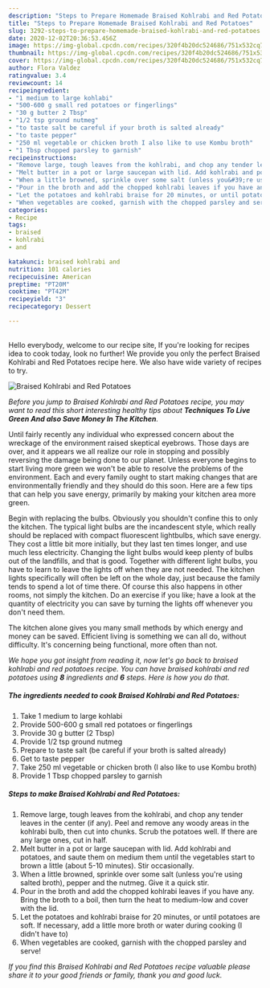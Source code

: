 ```yaml
---
description: "Steps to Prepare Homemade Braised Kohlrabi and Red Potatoes"
title: "Steps to Prepare Homemade Braised Kohlrabi and Red Potatoes"
slug: 3292-steps-to-prepare-homemade-braised-kohlrabi-and-red-potatoes
date: 2020-12-02T20:36:53.456Z
image: https://img-global.cpcdn.com/recipes/320f4b20dc524686/751x532cq70/braised-kohlrabi-and-red-potatoes-recipe-main-photo.jpg
thumbnail: https://img-global.cpcdn.com/recipes/320f4b20dc524686/751x532cq70/braised-kohlrabi-and-red-potatoes-recipe-main-photo.jpg
cover: https://img-global.cpcdn.com/recipes/320f4b20dc524686/751x532cq70/braised-kohlrabi-and-red-potatoes-recipe-main-photo.jpg
author: Flora Valdez
ratingvalue: 3.4
reviewcount: 14
recipeingredient:
- "1 medium to large kohlabi"
- "500-600 g small red potatoes or fingerlings"
- "30 g butter 2 Tbsp"
- "1/2 tsp ground nutmeg"
- "to taste salt be careful if your broth is salted already"
- "to taste pepper"
- "250 ml vegetable or chicken broth I also like to use Kombu broth"
- "1 Tbsp chopped parsley to garnish"
recipeinstructions:
- "Remove large, tough leaves from the kohlrabi, and chop any tender leaves in the center (if any). Peel and remove any woody areas in the kohlrabi bulb, then cut into chunks. Scrub the potatoes well. If there are any large ones, cut in half."
- "Melt butter in a pot or large saucepan with lid. Add kohlrabi and potatoes, and saute them on medium them until the vegetables start to brown a little (about 5-10 minutes). Stir occasionally."
- "When a little browned, sprinkle over some salt (unless you&#39;re using salted broth), pepper and the nutmeg. Give it a quick stir."
- "Pour in the broth and add the chopped kohlrabi leaves if you have any. Bring the broth to a boil, then turn the heat to medium-low and cover with the lid."
- "Let the potatoes and kohlrabi braise for 20 minutes, or until potatoes are soft. If necessary, add a little more broth or water during cooking (I didn&#39;t have to)"
- "When vegetables are cooked, garnish with the chopped parsley and serve!"
categories:
- Recipe
tags:
- braised
- kohlrabi
- and

katakunci: braised kohlrabi and 
nutrition: 101 calories
recipecuisine: American
preptime: "PT20M"
cooktime: "PT42M"
recipeyield: "3"
recipecategory: Dessert

---
```

<br>
Hello everybody, welcome to our recipe site, If you're looking for recipes idea to cook today, look no further! We provide you only the perfect Braised Kohlrabi and Red Potatoes recipe here. We also have wide variety of recipes to try.
<br>


![Braised Kohlrabi and Red Potatoes](https://img-global.cpcdn.com/recipes/320f4b20dc524686/751x532cq70/braised-kohlrabi-and-red-potatoes-recipe-main-photo.jpg)

<i>Before you jump to Braised Kohlrabi and Red Potatoes recipe, you may want to read this short interesting healthy tips about 
<strong>Techniques To Live Green And also Save Money In The Kitchen</strong>.</i>
</br>

Until fairly recently any individual who expressed concern about the wreckage of the environment raised skeptical eyebrows. Those days are over, and it appears we all realize our role in stopping and possibly reversing the damage being done to our planet. Unless everyone begins to start living more green we won't be able to resolve the problems of the environment. Each and every family ought to start making changes that are environmentally friendly and they should do this soon. Here are a few tips that can help you save energy, primarily by making your kitchen area more green.

Begin with replacing the bulbs. Obviously you shouldn't confine this to only the kitchen. The typical light bulbs are the incandescent style, which really should be replaced with compact fluorescent lightbulbs, which save energy. They cost a little bit more initially, but they last ten times longer, and use much less electricity. Changing the light bulbs would keep plenty of bulbs out of the landfills, and that is good. Together with different light bulbs, you have to learn to leave the lights off when they are not needed. The kitchen lights specifically will often be left on the whole day, just because the family tends to spend a lot of time there. Of course this also happens in other rooms, not simply the kitchen. Do an exercise if you like; have a look at the quantity of electricity you can save by turning the lights off whenever you don't need them.

The kitchen alone gives you many small methods by which energy and money can be saved. Efficient living is something we can all do, without difficulty. It's concerning being functional, more often than not.


<i>We hope you got insight from reading it, now let's go back to braised kohlrabi and red potatoes recipe. You can have braised kohlrabi and red potatoes using <strong>8</strong> ingredients and <strong>6</strong> steps. Here is how you do that.
</i>

##### The ingredients needed to cook Braised Kohlrabi and Red Potatoes:

1. Take 1 medium to large kohlabi
1. Provide 500-600 g small red potatoes or fingerlings
1. Provide 30 g butter (2 Tbsp)
1. Provide 1/2 tsp ground nutmeg
1. Prepare to taste salt (be careful if your broth is salted already)
1. Get to taste pepper
1. Take 250 ml vegetable or chicken broth (I also like to use Kombu broth)
1. Provide 1 Tbsp chopped parsley to garnish


##### Steps to make Braised Kohlrabi and Red Potatoes:

1. Remove large, tough leaves from the kohlrabi, and chop any tender leaves in the center (if any). Peel and remove any woody areas in the kohlrabi bulb, then cut into chunks. Scrub the potatoes well. If there are any large ones, cut in half.
1. Melt butter in a pot or large saucepan with lid. Add kohlrabi and potatoes, and saute them on medium them until the vegetables start to brown a little (about 5-10 minutes). Stir occasionally.
1. When a little browned, sprinkle over some salt (unless you&#39;re using salted broth), pepper and the nutmeg. Give it a quick stir.
1. Pour in the broth and add the chopped kohlrabi leaves if you have any. Bring the broth to a boil, then turn the heat to medium-low and cover with the lid.
1. Let the potatoes and kohlrabi braise for 20 minutes, or until potatoes are soft. If necessary, add a little more broth or water during cooking (I didn&#39;t have to)
1. When vegetables are cooked, garnish with the chopped parsley and serve!


<i>If you find this Braised Kohlrabi and Red Potatoes recipe valuable please share it to your good friends or family, thank you and good luck.</i>
